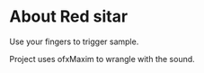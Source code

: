 # About Red sitar

Use your fingers to trigger sample.

Project uses ofxMaxim to wrangle with the sound.
